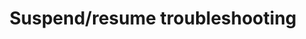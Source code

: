 ---
lang: en
layout: doc
permalink: /doc/suspend-resume-troubleshooting/
redirect_from:
- /en/doc/wireless-troubleshooting/
- /doc/wireless-troubleshooting/
redirect_to: https://doc.qubes-os.org/en/latest/user/troubleshooting/resume-suspend-troubleshooting.html
ref: 94
title: Suspend/resume troubleshooting
---